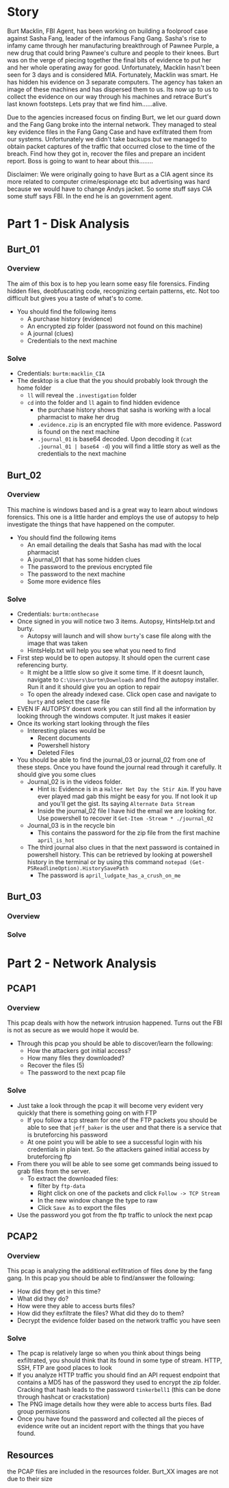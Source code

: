 # Story

Burt Macklin, FBI Agent, has been working on building a foolproof case against Sasha Fang, leader of the infamous Fang Gang. Sasha's rise to infamy came through her manufacturing breakthrough of Pawnee Purple, a new drug that could bring Pawnee's culture and people to their knees. Burt was on the verge of piecing together the final bits of evidence to put her and her whole operating away for good. Unfortunately, Macklin hasn't been seen for 3 days and is considered MIA. Fortunately, Macklin was smart. He has hidden his evidence on 3 separate computers. The agency has taken an image of these machines and has dispersed them to us. Its now up to us to collect the evidence on our way through his machines and retrace Burt's last known footsteps. Lets pray that we find him......alive.

Due to the agencies increased focus on finding Burt, we let our guard down and the Fang Gang broke into the internal network. They managed to steal key evidence files in the Fang Gang Case and have exfiltrated them from our systems. Unfortunately we didn't take backups but we managed to obtain packet captures of the traffic that occurred close to the time of the breach. Find how they got in, recover the files and prepare an incident report. Boss is going to want to hear about this........

Disclaimer: We were originally going to have Burt as a CIA agent since its more related to computer crime/espionage etc but advertising was hard because we would have to change Andys jacket. So some stuff says CIA some stuff says FBI. In the end he is an government agent.
# Part 1 - Disk Analysis
## Burt_01
### Overview
The aim of this box is to hep you learn some easy file forensics. Finding hidden files, deobfuscating code, recognizing certain patterns, etc. Not too difficult but gives you a taste of what's to come.
- You should find the following items
	- A purchase history (evidence)
	- An encrypted zip folder (password not found on this machine)
	- A journal (clues)
	- Credentials to the next machine
### Solve
- Credentials: `burtm:macklin_CIA`
- The desktop is a clue that the you should probably look through the home folder
	- `ll` will reveal the `.investigation` folder
	- `cd` into the folder and `ll` again to find hidden evidence
		- the purchase history shows that sasha is working with a local pharmacist to make her drug
		- `.evidence.zip` is an encrypted file with more evidence. Password is found on the next machine
		- `.journal_01` is base64 decoded. Upon decoding it (`cat .journal_01 | base64 -d`) you will find a little story as well as the credentials to the next machine

## Burt_02
### Overview
This machine is windows based and is a great way to learn about windows forensics. This one is a little harder and employs the use of autopsy to help investigate the things that have happened on the computer.
- You should find the following items
	- An email detailing the deals that Sasha has mad with the local pharmacist
	- A journal_01 that has some hidden clues
	- The password to the previous encrypted file
	- The password to the next machine
	- Some more evidence files
### Solve
- Credentials: `burtm:onthecase`
- Once signed in you will notice two 3 items. Autopsy, HintsHelp.txt and burty.
	- Autopsy will launch and will show `burty`'s case file along with the image that was taken
	- HintsHelp.txt will help you see what you need to find
- First step would be to open autopsy. It should open the current case referencing burty. 
	- It might be a little slow so give it some time. If it doesnt launch, navigate to `C:\Users\burtm\Downloads` and find the autopsy installer. Run it and it should give you an option to repair
	- To open the already indexed case. Click open case and navigate to `burty` and select the case file
- EVEN IF AUTOPSY doesnt work you can still find all the information by looking through the windows computer. It just makes it easier
- Once its working start looking through the files
	- Interesting places would be
		- Recent documents
		- Powershell history
		- Deleted Files
- You should be able to find the journal_03 or journal_02 from one of these steps. Once you have found the journal read through it carefully. It should give you some clues
	- Journal_02 is in the videos folder. 
		- Hint is: Evidence is in a `Halter Net Day the Stir Aim`. If you have ever played mad gab this might be easy for you. If not look it up and you'll get the gist. Its saying `Alternate Data Stream`
		- Inside the journal_02 file I have hid the email we are looking for. Use powershell to recover it `Get-Item -Stream * ./journal_02`
	- Journal_03 is in the recycle bin
		- This contains the password for the zip file from the first machine `april_is_hot`
	- The third journal also clues in that the next password is contained in powershell history. This can be retrieved by looking at powershell history in the terminal or by using this command `notepad (Get-PSReadlineOption).HistorySavePath`
		- The password is `april_ludgate_has_a_crush_on_me`
## Burt_03
### Overview
### Solve

# Part 2 - Network Analysis
## PCAP1
### Overview
This pcap deals with how the network intrusion happened. Turns out the FBI is not as secure as we would hope it would be. 
- Through this pcap you should be able to discover/learn the following:
	- How the attackers got initial access?
	- How many files they downloaded?
	- Recover the files (5)
	- The password to the next pcap file
### Solve
- Just take a look through the pcap it will become very evident very quickly that there is something going on with FTP
	- If you follow a tcp stream for one of the FTP packets you should be able to see that `jeff_baker` is the user and that there is a service that is bruteforcing his password
	- At one point you will be able to see a successful login with his credentials in plain text. So the attackers gained initial access by bruteforcing ftp
- From there you will be able to see some get commands being issued to grab files from the server.
	- To extract the downloaded files:
		- filter by `ftp-data`
		- Right click on one of the packets and click `Follow -> TCP Stream`
		- In the new window change the type to raw
		- Click `Save As` to export the files
- Use the password you got from the ftp traffic to unlock the next pcap
## PCAP2
### Overview
This pcap is analyzing the additional exfiltration of files done by the fang gang. 
In this pcap you should be able to find/answer the following:
- How did they get in this time?
- What did they do?
- How were they able to access burts files?
- How did they exfiltrate the files? What did they do to them?
- Decrypt the evidence folder based on the network traffic you have seen
### Solve
- The pcap is relatively large so when you think about things being exfiltrated, you should think that its found in some type of stream. HTTP, SSH, FTP are good places to look
- If you analyze HTTP traffic you should find an API request endpoint that contains a MD5 has of the password they used to encrypt the zip folder. Cracking that hash leads to the password `tinkerbell1` (this can be done through hashcat or crackstation)
- The PNG image details how they were able to access burts files. Bad group permissions
- Once you have found the password and collected all the pieces of evidence write out an incident report with the things that you have found.


## Resources
the PCAP files are included in the resources folder. Burt_XX images are not due to their size
